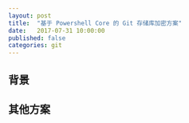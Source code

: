 ```yaml
---
layout: post
title:  "基于 Powershell Core 的 Git 存储库加密方案"
date:   2017-07-31 10:00:00
published: false
categories: git
---
```

## 背景



## 其他方案